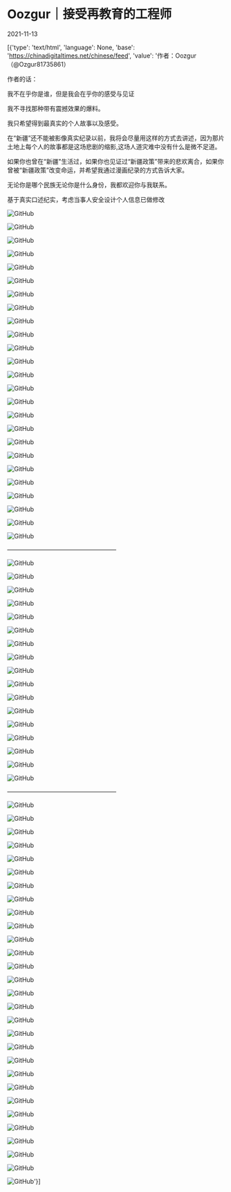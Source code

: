 # Oozgur｜接受再教育的工程师

2021-11-13

[{'type': 'text/html', 'language': None, 'base': 'https://chinadigitaltimes.net/chinese/feed', 'value': '作者：Oozgur（@Ozgur81735861）

作者的话：



我不在乎你是谁，但是我会在乎你的感受与见证

我不寻找那种带有震撼效果的爆料。

我只希望得到最真实的个人故事以及感受。

在“新疆”还不能被影像真实纪录以前，我将会尽量用这样的方式去讲述，因为那片土地上每个人的故事都是这场悲剧的缩影,这场人道灾难中没有什么是微不足道。

如果你也曾在“新疆&quot;生活过，如果你也见证过“新疆政策”带来的悲欢离合，如果你曾被“新疆政策”改变命运，并希望我通过漫画纪录的方式告诉大家。

无论你是哪个民族无论你是什么身份，我都欢迎你与我联系。



基于真实口述纪实，考虑当事人安全设计个人信息已做修改

![GitHub](https://chinadigitaltimes.net/chinese/files/2021/11/post-672992-6186429790f65.)

![GitHub](https://chinadigitaltimes.net/chinese/files/2021/11/post-672992-618642981b3a7.)

![GitHub](https://chinadigitaltimes.net/chinese/files/2021/11/post-672992-6186429880a02.)

![GitHub](https://chinadigitaltimes.net/chinese/files/2021/11/post-672992-61864298de5ed.)

![GitHub](https://chinadigitaltimes.net/chinese/files/2021/11/post-672992-618642995262f.)

![GitHub](https://chinadigitaltimes.net/chinese/files/2021/11/post-672992-61864299c1f16.)

![GitHub](https://chinadigitaltimes.net/chinese/files/2021/11/post-672992-6186429a309e8.)

![GitHub](https://chinadigitaltimes.net/chinese/files/2021/11/post-672992-6186429a98981.)

![GitHub](https://chinadigitaltimes.net/chinese/files/2021/11/post-672992-6186429b0dd32.)

![GitHub](https://chinadigitaltimes.net/chinese/files/2021/11/post-672992-6186429b7f21c.)

![GitHub](https://chinadigitaltimes.net/chinese/files/2021/11/post-672992-6186429bd86f8.)

![GitHub](https://chinadigitaltimes.net/chinese/files/2021/11/post-672992-6186429c2fdc0.)

![GitHub](https://chinadigitaltimes.net/chinese/files/2021/11/post-672992-6186429c7bec6.)

![GitHub](https://chinadigitaltimes.net/chinese/files/2021/11/post-672992-6186429cc71a6.)

![GitHub](https://chinadigitaltimes.net/chinese/files/2021/11/post-672992-6186429d381ef.)

![GitHub](https://chinadigitaltimes.net/chinese/files/2021/11/post-672992-6186429d9ba74.)

![GitHub](https://chinadigitaltimes.net/chinese/files/2021/11/post-672992-6186429e169a8.)

![GitHub](https://chinadigitaltimes.net/chinese/files/2021/11/post-672992-6186429e7e0f7.)

![GitHub](https://chinadigitaltimes.net/chinese/files/2021/11/post-672992-6186429edfd9b.)

![GitHub](https://chinadigitaltimes.net/chinese/files/2021/11/post-672992-6186429f4ae44.)

![GitHub](https://chinadigitaltimes.net/chinese/files/2021/11/post-672992-6186429fb7a9b.)

![GitHub](https://chinadigitaltimes.net/chinese/files/2021/11/post-672992-618642a003f73.)

![GitHub](https://chinadigitaltimes.net/chinese/files/2021/11/post-672992-618642a0602ac.)

![GitHub](https://chinadigitaltimes.net/chinese/files/2021/11/post-672992-618642a0a9c39.)

![GitHub](https://chinadigitaltimes.net/chinese/files/2021/11/post-672992-618642a120c7f.)

——————————————————

![GitHub](https://chinadigitaltimes.net/chinese/files/2021/11/post-672992-618645a8a1ee7.)

![GitHub](https://chinadigitaltimes.net/chinese/files/2021/11/post-672992-618645a8c16d3.)

![GitHub](https://chinadigitaltimes.net/chinese/files/2021/11/post-672992-618645a93f0a3.)

![GitHub](https://chinadigitaltimes.net/chinese/files/2021/11/post-672992-618645a9863ad.)

![GitHub](https://chinadigitaltimes.net/chinese/files/2021/11/post-672992-618645a9acadd.)

![GitHub](https://chinadigitaltimes.net/chinese/files/2021/11/post-672992-618645a9ddd05.)

![GitHub](https://chinadigitaltimes.net/chinese/files/2021/11/post-672992-618645aa1dbeb.)

![GitHub](https://chinadigitaltimes.net/chinese/files/2021/11/post-672992-618645aa74074.)

![GitHub](https://chinadigitaltimes.net/chinese/files/2021/11/post-672992-618645aaaf830.)

![GitHub](https://chinadigitaltimes.net/chinese/files/2021/11/post-672992-618645aade301.)

![GitHub](https://chinadigitaltimes.net/chinese/files/2021/11/post-672992-618645ab0da0c.)

![GitHub](https://chinadigitaltimes.net/chinese/files/2021/11/post-672992-618645ab3e05a.)

![GitHub](https://chinadigitaltimes.net/chinese/files/2021/11/post-672992-618645ab5a668.)

![GitHub](https://chinadigitaltimes.net/chinese/files/2021/11/post-672992-618645ab90481.)

![GitHub](https://chinadigitaltimes.net/chinese/files/2021/11/post-672992-618645abbf141.)

![GitHub](https://chinadigitaltimes.net/chinese/files/2021/11/post-672992-618645ac55958.)

![GitHub](https://chinadigitaltimes.net/chinese/files/2021/11/post-672992-618645ac89c83.)

——————————————————

![GitHub](https://chinadigitaltimes.net/chinese/files/2021/11/post-672992-618645aceb751.)

![GitHub](https://chinadigitaltimes.net/chinese/files/2021/11/post-672992-618645ad2de8b.)

![GitHub](https://chinadigitaltimes.net/chinese/files/2021/11/post-672992-618645ad5cdf7.)

![GitHub](https://chinadigitaltimes.net/chinese/files/2021/11/post-672992-618645ad8ab61.)

![GitHub](https://chinadigitaltimes.net/chinese/files/2021/11/post-672992-618645ade4ac8.)

![GitHub](https://chinadigitaltimes.net/chinese/files/2021/11/post-672992-618645ae3aa4c.)

![GitHub](https://chinadigitaltimes.net/chinese/files/2021/11/post-672992-618645ae77d5e.)

![GitHub](https://chinadigitaltimes.net/chinese/files/2021/11/post-672992-618645ae9ccad.)

![GitHub](https://chinadigitaltimes.net/chinese/files/2021/11/post-672992-618645aebcfb8.)

![GitHub](https://chinadigitaltimes.net/chinese/files/2021/11/post-672992-618645af0bf16.)

![GitHub](https://chinadigitaltimes.net/chinese/files/2021/11/post-672992-618645af66821.)

![GitHub](https://chinadigitaltimes.net/chinese/files/2021/11/post-672992-618645b002ea0.)

![GitHub](https://chinadigitaltimes.net/chinese/files/2021/11/post-672992-618645b046b18.)

![GitHub](https://chinadigitaltimes.net/chinese/files/2021/11/post-672992-618645b0956cf.)

![GitHub](https://chinadigitaltimes.net/chinese/files/2021/11/post-672992-618645b0d18bb.)

![GitHub](https://chinadigitaltimes.net/chinese/files/2021/11/post-672992-618645b14289b.)

![GitHub](https://chinadigitaltimes.net/chinese/files/2021/11/post-672992-618645b18f63e.)

![GitHub](https://chinadigitaltimes.net/chinese/files/2021/11/post-672992-618645b22b2b2.)

![GitHub](https://chinadigitaltimes.net/chinese/files/2021/11/post-672992-618645b285199.)

![GitHub](https://chinadigitaltimes.net/chinese/files/2021/11/post-672992-618645b2ae088.)

![GitHub](https://chinadigitaltimes.net/chinese/files/2021/11/post-672992-618645b30a620.)

![GitHub](https://chinadigitaltimes.net/chinese/files/2021/11/post-672992-618645b36336a.)

![GitHub](https://chinadigitaltimes.net/chinese/files/2021/11/post-672992-618645b3891bc.)

![GitHub](https://chinadigitaltimes.net/chinese/files/2021/11/post-672992-618645b3be13a.)

![GitHub](https://chinadigitaltimes.net/chinese/files/2021/11/post-672992-618645b3ec9ee.)

![GitHub](https://chinadigitaltimes.net/chinese/files/2021/11/post-672992-618645b45b5b5.)

![GitHub](https://chinadigitaltimes.net/chinese/files/2021/11/post-672992-618645b4963c2.)

![GitHub](https://chinadigitaltimes.net/chinese/files/2021/11/post-672992-618645b4c0f99.)

![GitHub](https://chinadigitaltimes.net/chinese/files/2021/11/post-672992-618645b50a821.)'}]